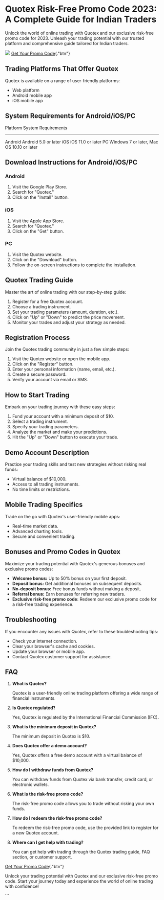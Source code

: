 

# Quotex Risk-Free Promo Code 2023: A Complete Guide for Indian Traders

Unlock the world of online trading with Quotex and our exclusive
risk-free promo code for 2023. Unleash your trading potential with our
trusted platform and comprehensive guide tailored for Indian traders.

[![](https://static.quotex.io/files/4_en/300_250.jpg)](https://traff.sbs/brokerqxlid)
[Get Your Promo
Code](\%22https://traff.sbs/brokerqxsignup\%22){."btn"}




## Trading Platforms That Offer Quotex

Quotex is available on a range of user-friendly platforms:

-   Web platform
-   Android mobile app
-   iOS mobile app

## System Requirements for Android/iOS/PC

  Platform   System Requirements
  ---------- -------------------------------------------
  Android    Android 5.0 or later
  iOS        iOS 11.0 or later
  PC         Windows 7 or later, Mac OS 10.10 or later

## Download Instructions for Android/iOS/PC

### Android

1.  Visit the Google Play Store.
2.  Search for "Quotex."
3.  Click on the "Install" button.

### iOS

1.  Visit the Apple App Store.
2.  Search for "Quotex."
3.  Click on the "Get" button.

### PC

1.  Visit the Quotex website.
2.  Click on the "Download" button.
3.  Follow the on-screen instructions to complete the installation.

## Quotex Trading Guide

Master the art of online trading with our step-by-step guide:

1.  Register for a free Quotex account.
2.  Choose a trading instrument.
3.  Set your trading parameters (amount, duration, etc.).
4.  Click on "Up" or "Down" to predict the price movement.
5.  Monitor your trades and adjust your strategy as needed.

## Registration Process

Join the Quotex trading community in just a few simple steps:

1.  Visit the Quotex website or open the mobile app.
2.  Click on the "Register" button.
3.  Enter your personal information (name, email, etc.).
4.  Create a secure password.
5.  Verify your account via email or SMS.

## How to Start Trading

Embark on your trading journey with these easy steps:

1.  Fund your account with a minimum deposit of \$10.
2.  Select a trading instrument.
3.  Specify your trading parameters.
4.  Analyze the market and make your predictions.
5.  Hit the "Up" or "Down" button to execute your trade.

## Demo Account Description

Practice your trading skills and test new strategies without risking
real funds:

-   Virtual balance of \$10,000.
-   Access to all trading instruments.
-   No time limits or restrictions.

## Mobile Trading Specifics

Trade on the go with Quotex\'s user-friendly mobile apps:

-   Real-time market data.
-   Advanced charting tools.
-   Secure and convenient trading.

## Bonuses and Promo Codes in Quotex

Maximize your trading potential with Quotex\'s generous bonuses and
exclusive promo codes:

-   **Welcome bonus:** Up to 50% bonus on your first deposit.
-   **Deposit bonus:** Get additional bonuses on subsequent deposits.
-   **No-deposit bonus:** Free bonus funds without making a deposit.
-   **Referral bonus:** Earn bonuses for referring new traders.
-   **Exclusive risk-free promo code:** Redeem our exclusive promo code
    for a risk-free trading experience.

## Troubleshooting

If you encounter any issues with Quotex, refer to these troubleshooting
tips:

-   Check your internet connection.
-   Clear your browser\'s cache and cookies.
-   Update your browser or mobile app.
-   Contact Quotex customer support for assistance.

## FAQ

1.  **What is Quotex?**

    Quotex is a user-friendly online trading platform offering a wide
    range of financial instruments.

2.  **Is Quotex regulated?**

    Yes, Quotex is regulated by the International Financial Commission
    (IFC).

3.  **What is the minimum deposit in Quotex?**

    The minimum deposit in Quotex is \$10.

4.  **Does Quotex offer a demo account?**

    Yes, Quotex offers a free demo account with a virtual balance of
    \$10,000.

5.  **How do I withdraw funds from Quotex?**

    You can withdraw funds from Quotex via bank transfer, credit card,
    or electronic wallets.

6.  **What is the risk-free promo code?**

    The risk-free promo code allows you to trade without risking your
    own funds.

7.  **How do I redeem the risk-free promo code?**

    To redeem the risk-free promo code, use the provided link to
    register for a new Quotex account.

8.  **Where can I get help with trading?**

    You can get help with trading through the Quotex trading guide, FAQ
    section, or customer support.

[Get Your Promo
Code](\%22https://traff.sbs/brokerqxsignup\%22){."btn"}

Unlock your trading potential with Quotex and our exclusive risk-free
promo code. Start your journey today and experience the world of online
trading with confidence!

\`\`\`

